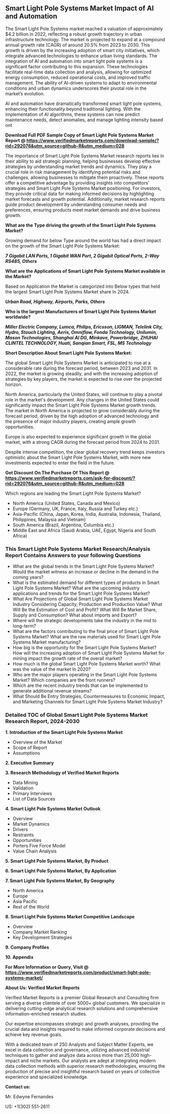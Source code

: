 <h2>Smart Light Pole Systems Market Impact of AI and Automation</h2><p>The Smart Light Pole Systems market reached a valuation of approximately $4.2 billion in 2022, reflecting a robust growth trajectory in urban infrastructure technology. The market is projected to expand at a compound annual growth rate (CAGR) of around 20.5% from 2023 to 2030. This growth is driven by the increasing adoption of smart city initiatives, which integrate advanced technologies to enhance urban living standards. The integration of AI and automation into smart light pole systems is a significant factor contributing to this expansion. These technologies facilitate real-time data collection and analysis, allowing for optimized energy consumption, reduced operational costs, and improved traffic management. The ability of AI-driven systems to adapt to environmental conditions and urban dynamics underscores their pivotal role in the market’s evolution.</p><p>AI and automation have dramatically transformed smart light pole systems, enhancing their functionality beyond traditional lighting. With the implementation of AI algorithms, these systems can now predict maintenance needs, detect anomalies, and manage lighting intensity based ont</p><p id="" class=""><strong>Download Full PDF Sample Copy of Smart Light Pole Systems Market Report @ <a href="https://www.verifiedmarketreports.com/download-sample/?rid=292076&utm_source=github-R&utm_medium=028" target="_blank">https://www.verifiedmarketreports.com/download-sample/?rid=292076&utm_source=github-R&utm_medium=028</a></strong></p><p>The importance of&nbsp;Smart Light Pole Systems Market research reports lies in their ability to aid strategic planning, helping businesses develop effective strategies by understanding market trends and dynamics. They play a crucial role in risk management by identifying potential risks and challenges, allowing businesses to mitigate them proactively. These reports offer a competitive advantage by providing insights into competitors' strategies and Smart Light Pole Systems Market positioning. For investors, they provide critical data for making informed decisions by highlighting market forecasts and growth potential. Additionally, market research reports guide product development by understanding consumer needs and preferences, ensuring products meet market demands and drive business growth.</p><p><strong>What are the&nbsp;Type driving the growth of the Smart Light Pole Systems Market?</strong></p><p id="" class="">Growing demand for below Type around the world has had a direct impact on the growth of the Smart Light Pole Systems Market:</p><em><strong>7 Gigabit LAN Ports, 1 Gigabit WAN Port, 2 Gigabit Optical Ports, 2-Way RS485, Others</strong></em></p><strong>What are the&nbsp;Applications&nbsp;of Smart Light Pole Systems Market available in the Market?</strong></p><p id="" class="">Based on Application the Market is categorized into Below types that held the largest Smart Light Pole Systems Market share In 2024.</p><em><strong>Urban Road, Highway, Airports, Parks, Others</strong></em></p><strong>Who is the largest Manufacturers of Smart Light Pole Systems Market worldwide?</strong></p><p><em><strong>Miller Electric Company, Lumca, Philips, Ericsson, LIGMAN, Telelink City, Hydro, Stouch Lighting, Aeris, Omniflow, Fonda Technology, Unilumin, Mason Technologies, Shanghai AI DG, Minkave, Powerbridge, ZHUHAI CLINTEL TECHNOLOGY, Huati, Sanqian Smart, FSL, MS Technology</strong></em></p><p id="" class=""><strong>Short Description About Smart Light Pole Systems Market:</strong></p><p>The global Smart Light Pole Systems Market is anticipated to rise at a considerable rate during the forecast period, between 2023 and 2031. In 2022, the market is growing steadily, and with the increasing adoption of strategies by key players, the market is expected to rise over the projected horizon.</p><p>North America, particularly the United States, will continue to play a pivotal role in the market's development. Any changes in the United States could significantly impact the Smart Light Pole Systems Market growth trends. The market in North America is projected to grow considerably during the forecast period, driven by the high adoption of advanced technology and the presence of major industry players, creating ample growth opportunities.</p><p>Europe is also expected to experience significant growth in the global market, with a strong CAGR during the forecast period from 2024 to 2031.</p><p>Despite intense competition, the clear global recovery trend keeps investors optimistic about the Smart Light Pole Systems Market, with more new investments expected to enter the field in the future.</p><p id="" class=""><strong>Get Discount On The Purchase Of This Report @ <a href="https://www.verifiedmarketreports.com/ask-for-discount/?rid=292076&utm_source=github-R&utm_medium=028" target="_blank">https://www.verifiedmarketreports.com/ask-for-discount/?rid=292076&utm_source=github-R&utm_medium=028</a></strong></p>Which regions are leading the Smart Light Pole Systems Market?</p><ul><li>North America (United States, Canada and Mexico)</li><li>Europe (Germany, UK, France, Italy, Russia and Turkey etc.)</li><li>Asia-Pacific (China, Japan, Korea, India, Australia, Indonesia, Thailand, Philippines, Malaysia and Vietnam)</li><li>South America (Brazil, Argentina, Columbia etc.)</li><li>Middle East and Africa (Saudi Arabia, UAE, Egypt, Nigeria and South Africa)</li></ul><h3 id="" class="">This Smart Light Pole Systems Market Research/Analysis Report Contains Answers to your following Questions</h3><ul><li>What are the global trends in the Smart Light Pole Systems Market? Would the market witness an increase or decline in the demand in the coming years?</li><li>What is the estimated demand for different types of products in Smart Light Pole Systems Market? What are the upcoming industry applications and trends for the Smart Light Pole Systems Market?</li><li>What Are Projections of Global Smart Light Pole Systems Market Industry Considering Capacity, Production and Production Value? What Will Be the Estimation of Cost and Profit? What Will Be Market Share, Supply and Consumption? What about imports and Export?</li><li>Where will the strategic developments take the industry in the mid to long-term?</li><li>What are the factors contributing to the final price of Smart Light Pole Systems Market? What are the raw materials used for Smart Light Pole Systems Market manufacturing?</li><li>How big is the opportunity for the Smart Light Pole Systems Market? How will the increasing adoption of Smart Light Pole Systems Market for mining impact the growth rate of the overall market?</li><li>How much is the global Smart Light Pole Systems Market worth? What was the value of the market In 2020?</li><li>Who are the major players operating in the Smart Light Pole Systems Market? Which companies are the front runners?</li><li>Which are the recent industry trends that can be implemented to generate additional revenue streams?</li><li>What Should Be Entry Strategies, Countermeasures to Economic Impact, and Marketing Channels for Smart Light Pole Systems Market Industry?</li></ul><h3 id="" class="">Detailed TOC of Global Smart Light Pole Systems Market Research Report, 2024-2030</h3><p id="" class=""><strong>1. Introduction of the Smart Light Pole Systems Market</strong></p><ul><li>Overview of the Market</li><li>Scope of Report</li><li>Assumptions</li></ul><p id="" class=""><strong>2. Executive Summary</strong></p><p id="" class=""><strong>3. Research Methodology of Verified Market Reports</strong></p><ul><li>Data Mining</li><li>Validation</li><li>Primary Interviews</li><li>List of Data Sources</li></ul><p id="" class=""><strong>4. Smart Light Pole Systems Market Outlook</strong></p><ul><li>Overview</li><li>Market Dynamics</li><li>Drivers</li><li>Restraints</li><li>Opportunities</li><li>Porters Five Force Model</li><li>Value Chain Analysis</li></ul><p id="" class=""><strong>5. Smart Light Pole Systems Market, By Product</strong></p><p id="" class=""><strong>6. Smart Light Pole Systems Market, By Application</strong></p><p id="" class=""><strong>7. Smart Light Pole Systems Market, By Geography</strong></p><ul><li>North America</li><li>Europe</li><li>Asia Pacific</li><li>Rest of the World</li></ul><p id="" class=""><strong>8. Smart Light Pole Systems Market Competitive Landscape</strong></p><ul><li>Overview</li><li>Company Market Ranking</li><li>Key Development Strategies</li></ul><p id="" class=""><strong>9. Company Profiles</strong></p><p id="" class=""><strong>10. Appendix</strong></p><p id="" class=""><strong>For More Information or Query, Visit @ <a href="https://www.verifiedmarketreports.com/product/smart-light-pole-systems-market/" target="_blank">https://www.verifiedmarketreports.com/product/smart-light-pole-systems-market/</a></strong></p><p id="" class=""><strong>About Us: Verified Market Reports</strong></p><p id="" class="">Verified Market Reports is a premier Global Research and Consulting firm serving a diverse clientele of over 5000+ global customers. We specialize in delivering cutting-edge analytical research solutions and comprehensive information-enriched research studies.</p><p id="" class="">Our expertise encompasses strategic and growth analyses, providing the crucial data and insights required to make informed corporate decisions and achieve key revenue goals.</p><p id="" class="">With a dedicated team of 250 Analysts and Subject Matter Experts, we excel in data collection and governance, utilizing advanced industrial techniques to gather and analyze data across more than 25,000 high-impact and niche markets. Our analysts are adept at integrating modern data collection methods with superior research methodologies, ensuring the production of precise and insightful research based on years of collective experience and specialized knowledge.</p><p id="" class=""><strong>Contact us:</strong></p><p id="" class="">Mr. Edwyne Fernandes</p><p id="" class="">US: +1(302) 551-2611</p>
